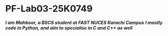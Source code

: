 # PF-Lab03-25K0749
***I am Mahboor, a BSCS student at FAST NUCES Karachi Campus***
***I mostly code in Python, and aim to specialise in C and C++ as well***
